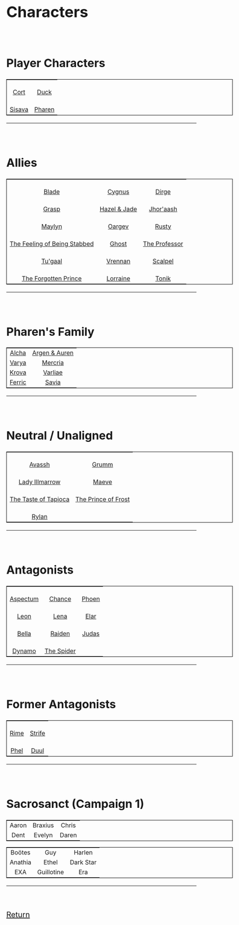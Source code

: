 <link rel="stylesheet" href="https://cdn.jsdelivr.net/npm/rpg-awesome@latest/css/rpg-awesome.min.css">
<link rel="stylesheet" href="https://cdn.jsdelivr.net/npm/remixicon@4.5.0/fonts/remixicon.min.css"> 
<font style="font-size:0px">
<style>
table {
  border: 1px solid black;
  table-layout: fixed;
  width: 600px;
  text-align: center;
}

th,
td {
  border: 1px solid black;
  width: 100px;
  overflow: hidden;
}
</style>
</font>
<span style="font-size: 20px;">
# Characters
<br>

## Player Characters

|                                                              |                                                                  |
| :--------------------------------------------------:|:----------------------------------------------: |
| [<i class="ra ra-super-mushroom ra-3x"></i><br>Cort](-Player/Cort.md) |  [<i class="ri-music-2-line ra-2x"></i><br>Duck](-Player/Duck.md)      |
| [<i class="ra ra-snake ra-3x"></i><br>Sisava](-Player/Sisava.md)       | [<i class="ra ra-lightning-bolt ra-3x"></i><br>Pharen](-Player/Pharen.md)  |

<hr><br>

## Allies


|          |    |            |
| ---------------------------------------------------------------------------------------------------- | ------------------------------------------------------------------ | ----------------------------------------------------------------- |
| [<i class="ra ra-sword ra-3x"></i><br>Blade](Blade.md)                                         | [<i class="ra ra-crystal-ball ra-3x"></i><br>Cygnus](Cygnus.md)  | [<i class="ra ra-book ra-3x"></i><br>Dirge](Dirge.md)            |
| [<i class="ri-hand ra-2x"></i><br>Grasp](Grasp.md)                                                             | [<i class="ra ra-two-hearts ra-3x"></i><br>Hazel & Jade](Hazel-and-Jade.md)  | [<i class="ra ra-rifle ra-3x"></i><br>Jhor'aash](Jhor'aash.md)      |
| [<i class="ra ra-candle ra-3x"></i><br>Maylyn](Maylyn.md)                                                      | [<i class="ra ra-crowned-heart ra-3x"></i><br>Oargev](Oargev.md)                     | [<i class="ra ra-tentacle ra-3x"></i> <br>Rusty](Rusty.md)                  |
| [<i class="ri-triangle-line ra-2x"></i><br>The Feeling of Being Stabbed](The-Feeling-of-Being-Stabbed.md)  | [<i class="ri-glasses-line ra-3x"></i><br>Ghost](Ghost.md)            | [<i class="ri-home-9-line ra-3x"></i><br>The Professor](The-Professor.md)
| [<i class="ri-eth-line ra-2x"></i><br>Tu'gaal](Tu'gaal.md)                                                     | [<i class="ra ra-fire ra-3x"></i><br>Vrennan](Vrennan.md)                    | [<i class="ri-syringe-line ra-2x"></i><br>Scalpel](Scalpel.md)              |
| [<i class="ra ra-arcane-mask ra-2x"></i><br>The Forgotten Prince](The-Forgotten-Prince.md)                 | [<i class="ra ra-feather-wing ra-3x"></i><br>Lorraine](Lorraine.md)          | [<i class="ri-settings-4-line ra-2x"></i><br>Tonik](Tonik.md)               |
<hr><br>

## Pharen's Family


|                                                                           |                                                                                           |
| ------------------------------------------------------------------------- | ----------------------------------------------------------------------------------------- |
| [Alcha](-Pharen-Family/Alcha.md)   | [Argen & Auren](-Pharen-Family/Argen-and-Auren.md)  |
| [Varya](-Pharen-Family/Varya.md)    | [Mercria](-Pharen-Family/Mercria.md)        |
| [Krova](-Pharen-Family/Krova.md)    | [Varliae](-Pharen-Family/Varliae.md)                |
| [Ferric](-Pharen-Family/Ferric.md)  | [Savia](-Pharen-Family/Savia.md)               |
<hr><br>

## Neutral / Unaligned


|                                                                                      |                                                                                  |
| ------------------------------------------------------------------------------------ | -------------------------------------------------------------------------------- |
| [<i class="ra ra-dead-tree ra-3x"></i><br>Avassh](Avassh.md)                                   | [<i class="ri-candle-line ra-2x"></i><br>Grumm](Grumm.md)                                  |
| [<i class="ra ra-death-skull ra-3x"></i><br>Lady Illmarrow](-Pharen-Family/Lady-Illmarrow.md)  | [<i class="ri-home-smile-line ra-2x"></i> <br>Maeve](Maeve.md)                         |
| [<i class="ri-cup-line ra-2x"></i><br>The Taste of Tapioca](The-Taste-of-Tapioca.md)           | [<i class="ra ra-frost-emblem ra-3x"></i><br>The Prince of Frost](The-Prince-of-Frost.md)  |
| [<i class="ri-eye-off-line ra-2x"></i><br>Rylan](Rylan.md)                                     |                                                                                  |
<hr><br>

## Antagonists


|                                                            |                                                          |                                                          |
| ---------------------------------------------------------- | -------------------------------------------------------- | -------------------------------------------------------- |
| [<i class="ra ra-bleeding-eye ra-3x"></i><br>Aspectum](Aspectum.md)  | [<i class="ra ra-hearts-card ra-3x"></i><br>Chance](Chance.md)     | [<i class="ra ra-feathered-wing ra-3x"></i><br>Phoen](Phoen.md)    |
| [<i class="ra ra-lightning-sword ra-3x"></i><br>Leon](Leon.md)       | [<i class="ra ra-venomous-snake ra-3x"></i><br>Lena](Lena.md)      | [<i class="ra ra-sun ra-3x"></i><br>Elar](Elar.md)    |
| [<i class="ri-eye-line ra-2x"></i><br>Bella](Bella.md)               | [<i class="ra ra-lightning-trio ra-3x"></i><br>Raiden](Raiden.md)  | [<i class="ra ra-torch ra-3x"></i><br>Judas](Judas.md)  |
| [<i class="ri-shield-cross-line ra-2x"></i><br>Dynamo](Dynamo.md)    | [<i class="ra ra-spider-face ra-3x"></i><br>The Spider](The-Spider.md)                                                          |                                                          |
<hr><br>

## Former Antagonists


|                                                        |                                                            |
| ------------------------------------------------------ | ---------------------------------------------------------- |
| [<i class="ri-snowflake-line ra-2x"></i><br>Rime](Rime.md)  | [<i class="ra ra-hood ra-3x"></i><br>Strife](Strife.md)  |
| [<i class="ra ra-bowie-knife ra-3x"></i><br>Phel](Phel.md)  | [<i class="ra ra-crown ra-3x"></i><br>Duul](Duul.md)      |
<hr><br>

## Sacrosanct (Campaign 1)


|         |         |        |
| ------- | ------- | ------ |
| Aaron   | Braxius | Chris  |
| Dent    | Evelyn  | Daren  |

|         |         |        |
| ------- | ------- | ------ |
| Boötes  | Guy     | Harlen |
| Anathia | Ethel        |  Dark Star      |
| EXA | Guillotine | Era
<hr><br>


[Return](../../README.md)

